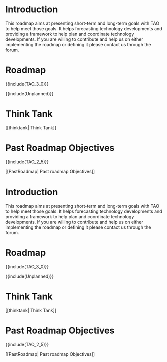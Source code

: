 <!--
author:
    - 'Patrick Plichart'
created_at: '2011-02-08 14:40:07'
updated_at: '2014-08-19 14:35:52'
tags:
    - 'Developer Guide'
-->



Introduction
============

This roadmap aims at presenting short-term and long-term goals with TAO to help meet those goals. It helps forecasting technology developments and providing a framework to help plan and coordinate technology developments. If you are willing to contribute and help us on either implementing the roadmap or defining it please contact us through the forum.

Roadmap
=======

{{include(TAO\_3\_0)}}

{{include(Unplanned)}}

Think Tank
==========

[[thinktank| Think Tank]]

Past Roadmap Objectives
=======================

{{include(TAO\_2\_5)}}

[[PastRoadmap| Past roadmap Objectives]]



Introduction
============

This roadmap aims at presenting short-term and long-term goals with TAO to help meet those goals. It helps forecasting technology developments and providing a framework to help plan and coordinate technology developments. If you are willing to contribute and help us on either implementing the roadmap or defining it please contact us through the forum.

Roadmap
=======

{{include(TAO\_3\_0)}}

{{include(Unplanned)}}

Think Tank
==========

[[thinktank| Think Tank]]

Past Roadmap Objectives
=======================

{{include(TAO\_2\_5)}}

[[PastRoadmap| Past roadmap Objectives]]


